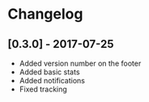 # Changelog

## [0.3.0] - 2017-07-25

* Added  version number on the footer
* Added basic stats
* Added notifications 
* Fixed tracking
